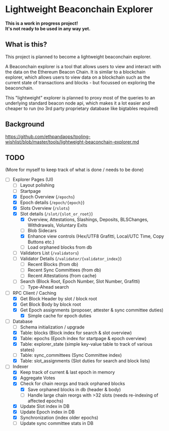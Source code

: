# Lightweight Beaconchain Explorer

<b>This is a work in progress project!\
It's not ready to be used in any way yet.</b>

## What is this?
This project is planned to become a lightweight beaconchain explorer.

A Beaconchain explorer is a tool that allows users to view and interact with the data on the Ethereum Beacon Chain. It is similar to a blockchain explorer, which allows users to view data on a blockchain such as the current state of transactions and blocks - but focussed on exploring the beaconchain.

This "lightweight" explorer is planned to proxy most of the queries to an underlying standard beacon node api, which makes it a lot easier and cheaper to run (no 3rd party proprietary database like bigtables required)

## Background
https://github.com/ethpandaops/tooling-wishlist/blob/master/tools/lightweight-beaconchain-explorer.md

## TODO

(More for myself to keep track of what is done / needs to be done)

* [ ] Explorer Pages (UI)
  * [ ] Layout polishing
  * [ ] Startpage
  * [x] Epoch Overview (`/epochs`)
  * [x] Epoch details (`/epoch/{epoch}`)
  * [x] Slots Overview (`/slots`)
  * [x] Slot details (`/slot/{slot_or_root}`)
    * [x] Overview, Attestations, Slashings, Deposits, BLSChanges, Withdrawals, Voluntary Exits
    * [ ] Blob Sidecars
    * [x] Enhance view controls (Hex/UTF8 Grafitti, Local/UTC Time, Copy Buttons etc.)
    * [ ] Load orphaned blocks from db
  * [ ] Validators List (`/validators`)
  * [ ] Validator Details (`/validator/{validator_index}`) 
    * [ ] Recent Blocks (from db) 
    * [ ] Recent Sync Committees (from db)
    * [ ] Recent Attestations (from cache) 
  * [ ] Search (Block Root, Epoch Number, Slot Number, Grafitti)
    * [ ] Type-Ahead search
* [ ] RPC Client / Caching
  * [x] Get Block Header by slot / block root
  * [x] Get Block Body by block root
  * [x] Get Epoch assignments (proposer, attester & sync committee duties)
    * [x] Simple cache for epoch duties
* [ ] Database
  * [ ] Schema initialization / upgrade
  * [x] Table: blocks (Block index for search & slot overview)
  * [x] Table: epochs (Epoch index for startpage & epoch overview)
  * [x] Table: explorer_state (simple key-value table to track of various states)
  * [ ] Table: sync_committees (Sync Committee index)
  * [x] Table: slot_assignments (Slot duties for search and block lists)
* [ ] Indexer
  * [x] Keep track of current & last epoch in memory
  * [x] Aggregate Votes
  * [x] Check for chain reorgs and track orphaned blocks
    * [x] Save orphaned blocks in db (header & body)
    * [ ] Handle large chain reorgs with >32 slots (needs re-indexing of affected epochs)
  * [x] Update Slot index in DB
  * [x] Update Epoch index in DB
  * [x] Synchronization (index older epochs)
  * [ ] Update sync committee stats in DB
